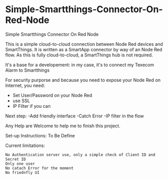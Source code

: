 # Simple-Smartthings-Connector-On-Red-Node
Simple Smartthings Connector On Red Node


This is a simple cloud-to-cloud connection between Node Red devices and SmartThings. It is written as a SmartApp connector by way of an Node Red flow. As this is fully cloud-to-cloud, a SmartThings hub is not required.

It's a base for a developement: in my case, it's to connect my Texecom Alarm to Smartthings

For security purporse and because you need to expose your Node Red on Internet, you need:
- Set User/Password on your Node Red
- use SSL 
- IP Filter if you can

Next step:
-Add friendly interface
-Catch Error
-IP filter in the flow


Any Help are Welcome to help me to finish this project.

Set-up Instructions: To Be Define

Current limitations:

    No Authentication server use, only a simple check of Client ID and Secret ID
    Only one user
    No catach Error for the moment
    No friednfly UI
    
